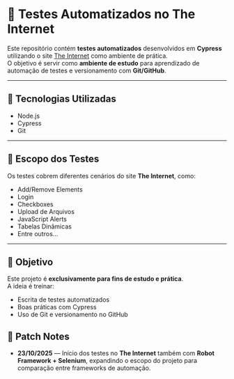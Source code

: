 # 🧪 Testes Automatizados no The Internet

Este repositório contém **testes automatizados** desenvolvidos em **Cypress** utilizando o site [The Internet](https://the-internet.herokuapp.com/) como ambiente de prática.  
O objetivo é servir como **ambiente de estudo** para aprendizado de automação de testes e versionamento com **Git/GitHub**.

---

## 🚀 Tecnologias Utilizadas
- Node.js  
- Cypress  
- Git  

---

## 📌 Escopo dos Testes
Os testes cobrem diferentes cenários do site **The Internet**, como:
- Add/Remove Elements  
- Login  
- Checkboxes  
- Upload de Arquivos  
- JavaScript Alerts  
- Tabelas Dinâmicas  
- Entre outros…  

---

## 🎯 Objetivo
Este projeto é **exclusivamente para fins de estudo e prática**.  
A ideia é treinar:
- Escrita de testes automatizados  
- Boas práticas com Cypress  
- Uso de Git e versionamento no GitHub  

## 🧩 Patch Notes
- **23/10/2025** — Início dos testes no **The Internet** também com **Robot Framework + Selenium**, expandindo o escopo do projeto para comparação entre frameworks de automação.
